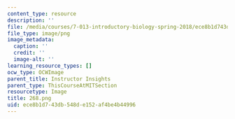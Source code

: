 ```yaml
---
content_type: resource
description: ''
file: /media/courses/7-013-introductory-biology-spring-2018/ece8b1d743db548de152af4be4b44996_268.png
file_type: image/png
image_metadata:
  caption: ''
  credit: ''
  image-alt: ''
learning_resource_types: []
ocw_type: OCWImage
parent_title: Instructor Insights
parent_type: ThisCourseAtMITSection
resourcetype: Image
title: 268.png
uid: ece8b1d7-43db-548d-e152-af4be4b44996
---
```

